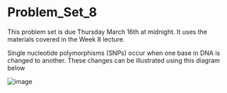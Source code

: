 # Problem_Set_8

This problem set is due Thursday March 16th at midnight. It uses the materials covered in the Week 8 lecture. 

Single nucleotide polymorphisms (SNPs) occur when one base in DNA is changed to another. These changes can be illustrated using this diagram below 

![image](https://user-images.githubusercontent.com/47755288/222260256-08b04e75-9c67-45fb-8863-479fdaaf88b0.png)
